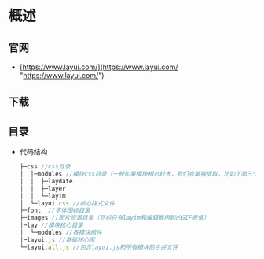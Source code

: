 # 概述

## 官网

*   [https://www.layui.com/](https://www.layui.com/ "https://www.layui.com/")

## 下载

## 目录

*   代码结构

    ```javascript
    ├─css //css目录
    │  │─modules //模块css目录（一般如果模块相对较大，我们会单独提取，比如下面三个：）
    │  │  ├─laydate
    │  │  ├─layer
    │  │  └─layim
    │  └─layui.css //核心样式文件
    ├─font  //字体图标目录
    ├─images //图片资源目录（目前只有layim和编辑器用到的GIF表情）
    │─lay //模块核心目录
    │  └─modules //各模块组件
    │─layui.js //基础核心库
    └─layui.all.js //包含layui.js和所有模块的合并文件
    ```
